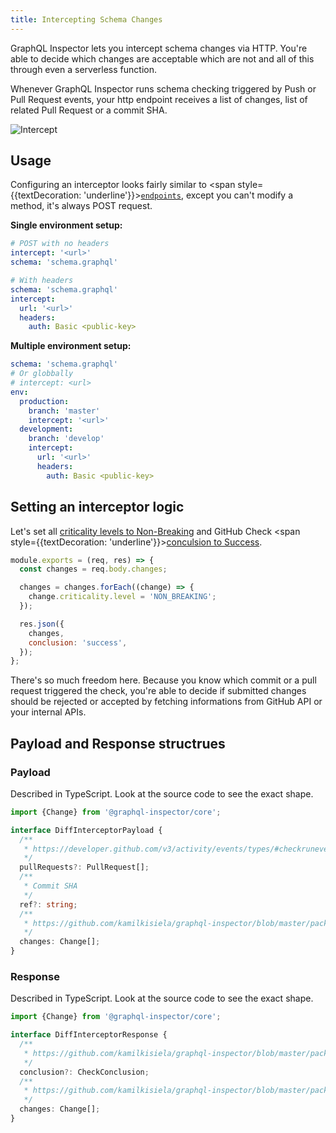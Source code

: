 ```yaml
---
title: Intercepting Schema Changes
---
```


GraphQL Inspector lets you intercept schema changes via HTTP. You're able to decide which changes are acceptable which are not and all of this through even a serverless function.

Whenever GraphQL Inspector runs schema checking triggered by Push or Pull Request events, your http endpoint receives a list of changes, list of related Pull Request or a commit SHA.

![Intercept](/assets/img/github/intercept.png)

## Usage

Configuring an interceptor looks fairly similar to <span style={{textDecoration: 'underline'}}>[`endpoints`](./endpoints)</span>, except you can't modify a method, it's always POST request.

**Single environment setup:**

```yaml
# POST with no headers
intercept: '<url>'
schema: 'schema.graphql'

# With headers
schema: 'schema.graphql'
intercept:
  url: '<url>'
  headers:
    auth: Basic <public-key>
```

**Multiple environment setup:**

```yaml
schema: 'schema.graphql'
# Or globbally
# intercept: <url>
env:
  production:
    branch: 'master'
    intercept: '<url>'
  development:
    branch: 'develop'
    intercept:
      url: '<url>'
      headers:
        auth: Basic <public-key>
```

## Setting an interceptor logic

Let's set all [criticality levels to Non-Breaking](https://github.com/kamilkisiela/graphql-inspector/blob/master/packages/core/src/diff/changes/change.ts#L67) and GitHub Check <span style={{textDecoration: 'underline'}}>[conculsion to Success](https://github.com/kamilkisiela/graphql-inspector/blob/master/packages/github/src/types.ts#L33)</span>.

```javascript
module.exports = (req, res) => {
  const changes = req.body.changes;

  changes = changes.forEach((change) => {
    change.criticality.level = 'NON_BREAKING';
  });

  res.json({
    changes,
    conclusion: 'success',
  });
};
```

There's so much freedom here. Because you know which commit or a pull request triggered the check, you're able to decide if submitted changes should be rejected or accepted by fetching informations from GitHub API or your internal APIs.

## Payload and Response structrues

### Payload

Described in TypeScript. Look at the source code to see the exact shape.

```typescript
import {Change} from '@graphql-inspector/core';

interface DiffInterceptorPayload {
  /**
   * https://developer.github.com/v3/activity/events/types/#checkrunevent - see "pull_request"
   */
  pullRequests?: PullRequest[];
  /**
   * Commit SHA
   */
  ref?: string;
  /**
   * https://github.com/kamilkisiela/graphql-inspector/blob/master/packages/core/src/diff/changes/change.ts#L76-L81
   */
  changes: Change[];
}
```

### Response

Described in TypeScript. Look at the source code to see the exact shape.

```typescript
import {Change} from '@graphql-inspector/core';

interface DiffInterceptorResponse {
  /**
   * https://github.com/kamilkisiela/graphql-inspector/blob/master/packages/github/src/types.ts#L32-L36
   */
  conclusion?: CheckConclusion;
  /**
   * https://github.com/kamilkisiela/graphql-inspector/blob/master/packages/core/src/diff/changes/change.ts#L76-L81
   */
  changes: Change[];
}
```

